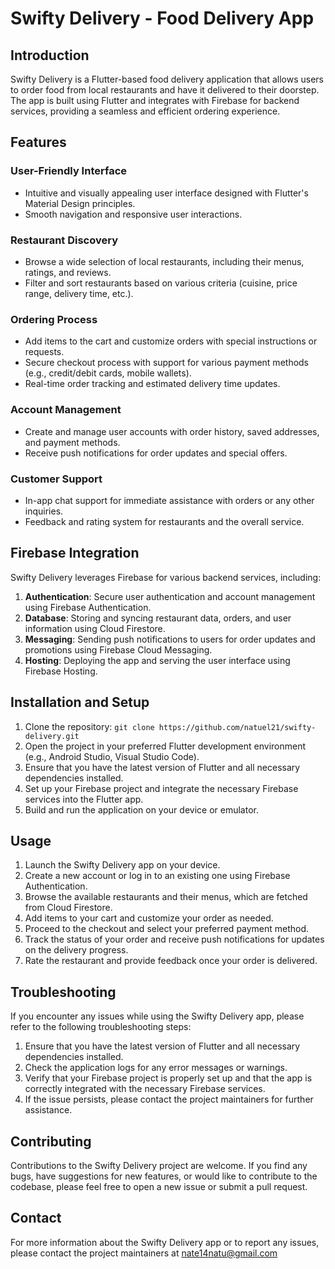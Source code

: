 # Swifty Delivery - Food Delivery App

## Introduction
Swifty Delivery is a Flutter-based food delivery application that allows users to order food from local restaurants and have it delivered to their doorstep. The app is built using Flutter and integrates with Firebase for backend services, providing a seamless and efficient ordering experience.

## Features

### User-Friendly Interface
- Intuitive and visually appealing user interface designed with Flutter's Material Design principles.
- Smooth navigation and responsive user interactions.

### Restaurant Discovery
- Browse a wide selection of local restaurants, including their menus, ratings, and reviews.
- Filter and sort restaurants based on various criteria (cuisine, price range, delivery time, etc.).

### Ordering Process
- Add items to the cart and customize orders with special instructions or requests.
- Secure checkout process with support for various payment methods (e.g., credit/debit cards, mobile wallets).
- Real-time order tracking and estimated delivery time updates.

### Account Management
- Create and manage user accounts with order history, saved addresses, and payment methods.
- Receive push notifications for order updates and special offers.

### Customer Support
- In-app chat support for immediate assistance with orders or any other inquiries.
- Feedback and rating system for restaurants and the overall service.

## Firebase Integration
Swifty Delivery leverages Firebase for various backend services, including:

1. **Authentication**: Secure user authentication and account management using Firebase Authentication.
2. **Database**: Storing and syncing restaurant data, orders, and user information using Cloud Firestore.
3. **Messaging**: Sending push notifications to users for order updates and promotions using Firebase Cloud Messaging.
4. **Hosting**: Deploying the app and serving the user interface using Firebase Hosting.

## Installation and Setup

1. Clone the repository: `git clone https://github.com/natuel21/swifty-delivery.git`
2. Open the project in your preferred Flutter development environment (e.g., Android Studio, Visual Studio Code).
3. Ensure that you have the latest version of Flutter and all necessary dependencies installed.
4. Set up your Firebase project and integrate the necessary Firebase services into the Flutter app.
5. Build and run the application on your device or emulator.

## Usage

1. Launch the Swifty Delivery app on your device.
2. Create a new account or log in to an existing one using Firebase Authentication.
3. Browse the available restaurants and their menus, which are fetched from Cloud Firestore.
4. Add items to your cart and customize your order as needed.
5. Proceed to the checkout and select your preferred payment method.
6. Track the status of your order and receive push notifications for updates on the delivery progress.
7. Rate the restaurant and provide feedback once your order is delivered.

## Troubleshooting

If you encounter any issues while using the Swifty Delivery app, please refer to the following troubleshooting steps:

1. Ensure that you have the latest version of Flutter and all necessary dependencies installed.
2. Check the application logs for any error messages or warnings.
3. Verify that your Firebase project is properly set up and that the app is correctly integrated with the necessary Firebase services.
4. If the issue persists, please contact the project maintainers for further assistance.

## Contributing

Contributions to the Swifty Delivery project are welcome. If you find any bugs, have suggestions for new features, or would like to contribute to the codebase, please feel free to open a new issue or submit a pull request.

## Contact

For more information about the Swifty Delivery app or to report any issues, please contact the project maintainers at nate14natu@gmail.com
